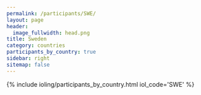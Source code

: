 ```yaml
---
permalink: /participants/SWE/
layout: page
header:
  image_fullwidth: head.png
title: Sweden
category: countries
participants_by_country: true
sidebar: right
sitemap: false
---
```


{% include ioling/participants_by_country.html iol_code='SWE' %}